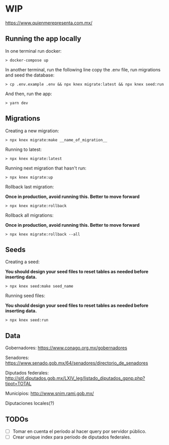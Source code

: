 

# WIP

https://www.quienmerepresenta.com.mx/

## Running the app locally

In one terminal run docker:
```
> docker-compose up
```

In another terminal, run the following line copy the .env file, run migrations and seed the database:

```
> cp .env.example .env && npx knex migrate:latest && npx knex seed:run
```

And then, run the app:

```
> yarn dev
```

## Migrations

Creating a new migration:

```
> npx knex migrate:make __name_of_migration__
```

Running to latest:

```
> npx knex migrate:latest
```

Running next migration that hasn't run:

```
> npx knex migrate:up
```

Rollback last migration:

**Once in production, avoid running this. Better to move forward**
```
> npx knex migrate:rollback
```

Rollback all migrations:

**Once in production, avoid running this. Better to move forward**
```
> npx knex migrate:rollback --all
```


## Seeds

Creating a seed:

**You should design your seed files to reset tables as needed before inserting data.**
```
> npx knex seed:make seed_name
```

Running seed files:

**You should design your seed files to reset tables as needed before inserting data.**
```
> npx knex seed:run
```


## Data

Gobernadores:
https://www.conago.org.mx/gobernadores

Senadores:
https://www.senado.gob.mx/64/senadores/directorio_de_senadores

Diputados federales:
http://sitl.diputados.gob.mx/LXIV_leg/listado_diputados_gpnp.php?tipot=TOTAL

Municipios:
http://www.snim.rami.gob.mx/

Diputaciones locales(?)


## TODOs

- [ ] Tomar en cuenta el período al hacer query por servidor público.
- [ ] Crear unique index para período de diputados federales.